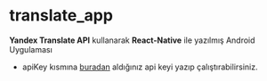 # translate_app
**Yandex Translate API** kullanarak **React-Native** ile yazılmış Android Uygulaması

* apiKey kısmına [buradan](https://tech.yandex.com/translate/) aldığınız api keyi yazıp çalıştırabilirsiniz.
